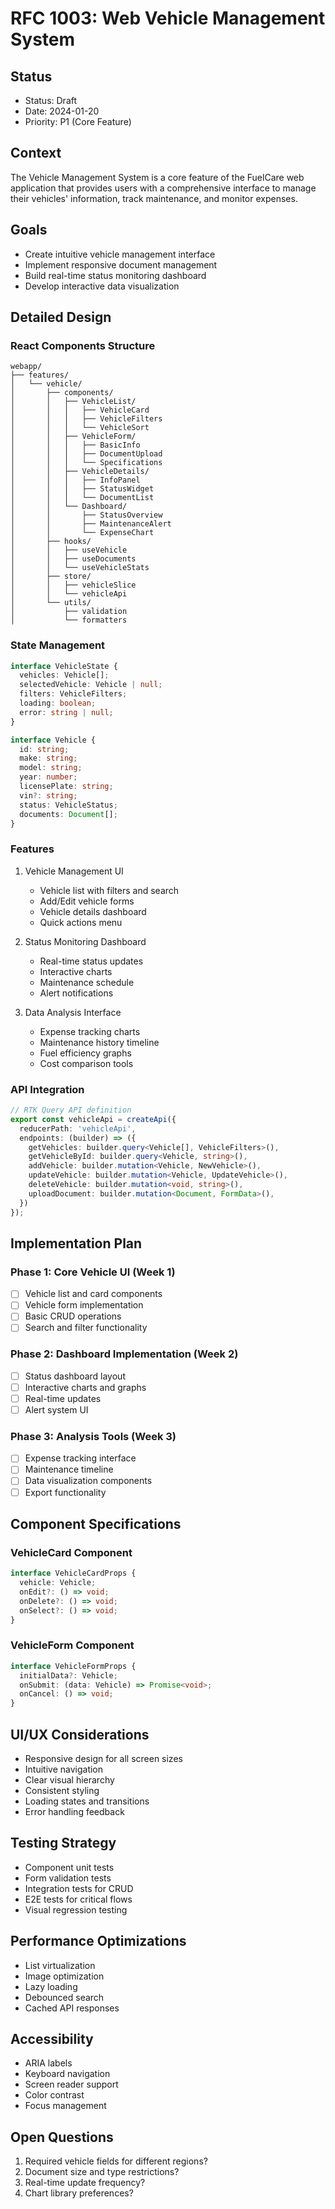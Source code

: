 # RFC 1003: Web Vehicle Management System

## Status
- Status: Draft
- Date: 2024-01-20
- Priority: P1 (Core Feature)

## Context
The Vehicle Management System is a core feature of the FuelCare web application that provides users with a comprehensive interface to manage their vehicles' information, track maintenance, and monitor expenses.

## Goals
- Create intuitive vehicle management interface
- Implement responsive document management
- Build real-time status monitoring dashboard
- Develop interactive data visualization

## Detailed Design

### React Components Structure
```
webapp/
├── features/
│   └── vehicle/
│       ├── components/
│       │   ├── VehicleList/
│       │   │   ├── VehicleCard
│       │   │   ├── VehicleFilters
│       │   │   └── VehicleSort
│       │   ├── VehicleForm/
│       │   │   ├── BasicInfo
│       │   │   ├── DocumentUpload
│       │   │   └── Specifications
│       │   ├── VehicleDetails/
│       │   │   ├── InfoPanel
│       │   │   ├── StatusWidget
│       │   │   └── DocumentList
│       │   └── Dashboard/
│       │       ├── StatusOverview
│       │       ├── MaintenanceAlert
│       │       └── ExpenseChart
│       ├── hooks/
│       │   ├── useVehicle
│       │   ├── useDocuments
│       │   └── useVehicleStats
│       ├── store/
│       │   ├── vehicleSlice
│       │   └── vehicleApi
│       └── utils/
│           ├── validation
│           └── formatters
```

### State Management
```typescript
interface VehicleState {
  vehicles: Vehicle[];
  selectedVehicle: Vehicle | null;
  filters: VehicleFilters;
  loading: boolean;
  error: string | null;
}

interface Vehicle {
  id: string;
  make: string;
  model: string;
  year: number;
  licensePlate: string;
  vin?: string;
  status: VehicleStatus;
  documents: Document[];
}
```

### Features

1. Vehicle Management UI
   - Vehicle list with filters and search
   - Add/Edit vehicle forms
   - Vehicle details dashboard
   - Quick actions menu

2. Status Monitoring Dashboard
   - Real-time status updates
   - Interactive charts
   - Maintenance schedule
   - Alert notifications

3. Data Analysis Interface
   - Expense tracking charts
   - Maintenance history timeline
   - Fuel efficiency graphs
   - Cost comparison tools

### API Integration

```typescript
// RTK Query API definition
export const vehicleApi = createApi({
  reducerPath: 'vehicleApi',
  endpoints: (builder) => ({
    getVehicles: builder.query<Vehicle[], VehicleFilters>(),
    getVehicleById: builder.query<Vehicle, string>(),
    addVehicle: builder.mutation<Vehicle, NewVehicle>(),
    updateVehicle: builder.mutation<Vehicle, UpdateVehicle>(),
    deleteVehicle: builder.mutation<void, string>(),
    uploadDocument: builder.mutation<Document, FormData>(),
  })
});
```

## Implementation Plan

### Phase 1: Core Vehicle UI (Week 1)
- [ ] Vehicle list and card components
- [ ] Vehicle form implementation
- [ ] Basic CRUD operations
- [ ] Search and filter functionality

### Phase 2: Dashboard Implementation (Week 2)
- [ ] Status dashboard layout
- [ ] Interactive charts and graphs
- [ ] Real-time updates
- [ ] Alert system UI

### Phase 3: Analysis Tools (Week 3)
- [ ] Expense tracking interface
- [ ] Maintenance timeline
- [ ] Data visualization components
- [ ] Export functionality

## Component Specifications

### VehicleCard Component
```typescript
interface VehicleCardProps {
  vehicle: Vehicle;
  onEdit?: () => void;
  onDelete?: () => void;
  onSelect?: () => void;
}
```

### VehicleForm Component
```typescript
interface VehicleFormProps {
  initialData?: Vehicle;
  onSubmit: (data: Vehicle) => Promise<void>;
  onCancel: () => void;
}
```

## UI/UX Considerations
- Responsive design for all screen sizes
- Intuitive navigation
- Clear visual hierarchy
- Consistent styling
- Loading states and transitions
- Error handling feedback

## Testing Strategy
- Component unit tests
- Form validation tests
- Integration tests for CRUD
- E2E tests for critical flows
- Visual regression testing

## Performance Optimizations
- List virtualization
- Image optimization
- Lazy loading
- Debounced search
- Cached API responses

## Accessibility
- ARIA labels
- Keyboard navigation
- Screen reader support
- Color contrast
- Focus management

## Open Questions
1. Required vehicle fields for different regions?
2. Document size and type restrictions?
3. Real-time update frequency?
4. Chart library preferences? 